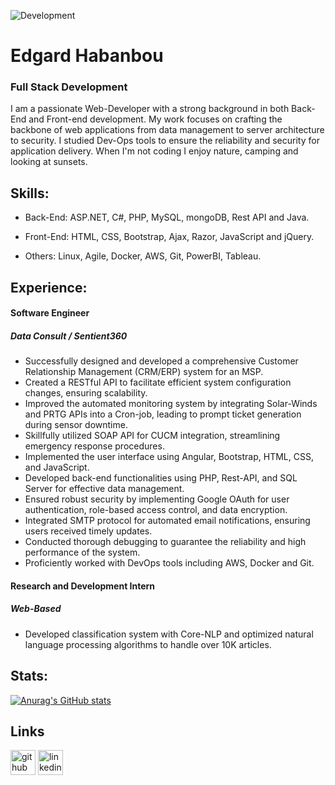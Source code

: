 ![Development](https://github.com/edgardhab/edgardhab/blob/main/github-header-image.png)

# Edgard Habanbou

### Full Stack Development

I am a passionate Web-Developer with a strong background in both Back-End and Front-end development. My work focuses on crafting the backbone of web applications from data management to server architecture to security. I studied Dev-Ops tools to ensure the reliability and security for application delivery. When I'm not coding I enjoy nature, camping and looking at sunsets.

## Skills:

- Back-End: 
ASP.NET, C#, PHP, MySQL, mongoDB, Rest API and Java.

- Front-End: 
HTML, CSS, Bootstrap, Ajax, Razor, JavaScript and jQuery.

- Others: 
Linux, Agile, Docker, AWS, Git, PowerBI, Tableau.

## Experience:

#### Software Engineer

##### Data Consult / Sentient360

- Successfully designed and developed a comprehensive Customer Relationship Management (CRM/ERP) system for an MSP.
- Created a RESTful API to facilitate efficient system configuration changes, ensuring scalability.
- Improved the automated monitoring system by integrating Solar-Winds and PRTG APIs into a Cron-job, leading to prompt
ticket generation during sensor downtime.
- Skillfully utilized SOAP API for CUCM integration, streamlining emergency response procedures.
- Implemented the user interface using Angular, Bootstrap, HTML, CSS, and JavaScript.
- Developed back-end functionalities using PHP, Rest-API, and SQL Server for effective data management.
- Ensured robust security by implementing Google OAuth for user authentication, role-based access control, and data encryption.
- Integrated SMTP protocol for automated email notifications, ensuring users received timely updates.
- Conducted thorough debugging to guarantee the reliability and high performance of the system.
- Proficiently worked with DevOps tools including AWS, Docker and Git.

#### Research and Development Intern

##### Web-Based 

- Developed classification system with Core-NLP and optimized natural language processing algorithms to handle over
10K articles.

## Stats:

[![Anurag's GitHub stats](https://github-readme-stats.vercel.app/api?username=edgard-habanbou)](https://github.com/anuraghazra/github-readme-stats)

## Links

[<img src='https://cdn.jsdelivr.net/npm/simple-icons@3.0.1/icons/github.svg' alt='github' height='40'>](https://github.com/https://github.com/edgardhab)  [<img src='https://cdn.jsdelivr.net/npm/simple-icons@3.0.1/icons/linkedin.svg' alt='linkedin' height='40'>](https://www.linkedin.com/in/https://www.linkedin.com/in/edgard-habanbou//)  






